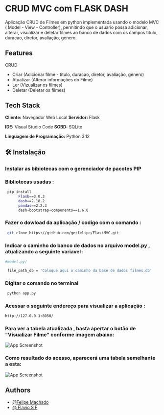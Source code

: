 
# CRUD MVC com FLASK DASH 

Aplicação CRUD de Filmes em python implementada usando o modelo MVC ( Model - View - Controller), permitindo que o usuario possa adicionar, alterar, visualizar e deletar filmes ao banco de dados com os campos titulo, duracao, diretor, avaliação, genero.




## Features
  CRUD
- Criar (Adicionar filme - titulo, duracao, diretor, avaliação, genero)
- Atualizar (Alterar informações do Filme)
- Ler (Vizualizar os filmes)
- Deletar (Deletar os filmes)


## Tech Stack

**Cliente:** Navegador Web Local
**Servidor:** Flask

**IDE:** Visual Studio Code
**SGBD:** SQLite

**Linguagem de Programação:** Python 3.12


## 🛠 Instalação

### Instalar as bibiotecas com o gerenciador de pacotes PIP

### Bibliotecas usadas :
```bash
 pip install
      Flask==3.0.3
      dash==2.18.2
      pandas==2.2.3
      dash-bootstrap-components==1.6.0
```


### Fazer o dowload da aplicação / codigo com o comando :
 ```bash
  git clone https://github.com/getfelipe/FlaskMVC.git 
```
### Indicar o caminho do banco de dados no arquivo model.py , atualizando a seguinte variavel :
 ```bash
 #model.py/

  file_path_db = 'Coloque aqui o caminho da base de dados filmes.db'
```
### Digitar o comando no terminal 
 ```bash
  python app.py
```
### Acessar o seguinte endereço para visualizar a aplicação :
 ```bash
 http://127.0.0.1:8050/
```



### Para ver a tabela atualizada , basta apertar o botão de "Visualizar Filme" conforme imagem abaixo:

![App Screenshot](https://i.ibb.co/L6dKj4c/Screenshot-from-2024-11-22-21-22-24.png)

### Como resultado do acesso, aparecerá uma tabela semelhante  a esta: 

![App Screenshot](https://i.ibb.co/rbBQfm4/Screenshot-from-2024-11-22-21-39-48.png)

## Authors

- [@Felipe Machado](https://github.com/getfelipe)
- [@ Flavio S F](https://github.com/flavionesz)
